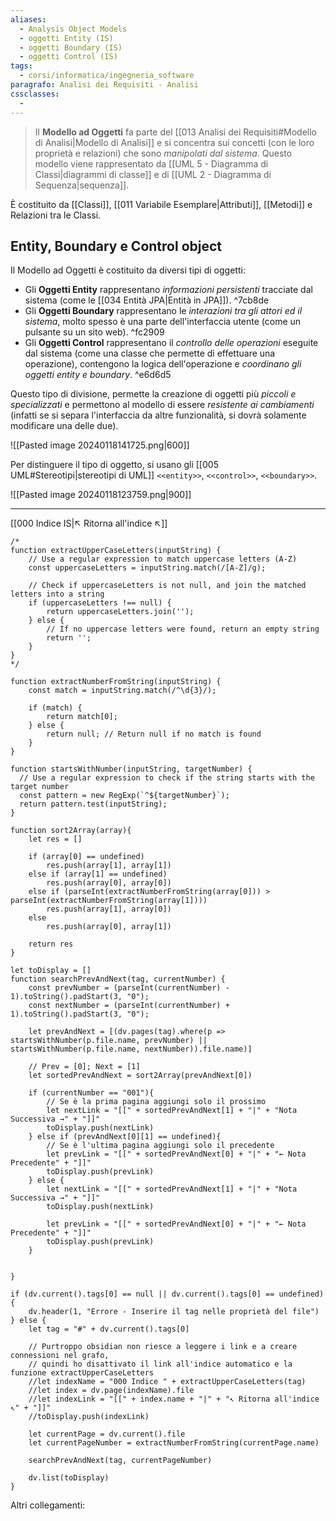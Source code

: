 ```yaml
---
aliases:
  - Analysis Object Models
  - oggetti Entity (IS)
  - oggetti Boundary (IS)
  - oggetti Control (IS)
tags:
  - corsi/informatica/ingegneria_software
paragrafo: Analisi dei Requisiti - Analisi
cssclasses:
  - 
---
```

>Il **Modello ad Oggetti** fa parte del [[013 Analisi dei Requisiti#Modello di Analisi|Modello di Analisi]] e si concentra sui concetti (con le loro proprietà e relazioni) che sono *manipolati dal sistema*.
>Questo modello viene rappresentato da [[UML 5 - Diagramma di Classi|diagrammi di classe]] e di [[UML 2 - Diagramma di Sequenza|sequenza]].

È costituito da [[Classi]], [[011 Variabile Esemplare|Attributi]], [[Metodi]] e Relazioni tra le Classi.
## Entity, Boundary e Control object
Il Modello ad Oggetti è costituito da diversi tipi di oggetti:
- Gli **Oggetti Entity** rappresentano *informazioni persistenti* tracciate dal sistema (come le [[034 Entità JPA|Entità in JPA]]).
 ^7cb8de
- Gli **Oggetti Boundary** rappresentano le *interazioni tra gli attori ed il sistema*, molto spesso è una parte dell'interfaccia utente (come un pulsante su un sito web).
 ^fc2909
- Gli **Oggetti Control** rappresentano il *controllo delle operazioni* eseguite dal sistema (come una classe che permette di effettuare una operazione), contengono la logica dell'operazione e *coordinano gli oggetti entity e boundary*. ^e6d6d5

Questo tipo di divisione, permette la creazione di oggetti più *piccoli e specializzati* e permettono al modello di essere *resistente ai cambiamenti* (infatti se si separa l'interfaccia da altre funzionalità, si dovrà solamente modificare una delle due).

![[Pasted image 20240118141725.png|600]]


Per distinguere il tipo di oggetto, si usano gli [[005 UML#Stereotipi|stereotipi di UML]] `<<entity>>`, `<<control>>`, `<<boundary>>`.

![[Pasted image 20240118123759.png|900]]


___
[[000 Indice IS|↖ Ritorna all'indice ↖]]

```dataviewjs
/*
function extractUpperCaseLetters(inputString) {
	// Use a regular expression to match uppercase letters (A-Z)
	const uppercaseLetters = inputString.match(/[A-Z]/g);
	
	// Check if uppercaseLetters is not null, and join the matched letters into a string
	if (uppercaseLetters !== null) {
		return uppercaseLetters.join('');
	} else {
	    // If no uppercase letters were found, return an empty string
	    return '';
	}
}
*/

function extractNumberFromString(inputString) {
	const match = inputString.match(/^\d{3}/);
	
	if (match) {
		return match[0];
	} else {
		return null; // Return null if no match is found
	}
}

function startsWithNumber(inputString, targetNumber) {
  // Use a regular expression to check if the string starts with the target number
  const pattern = new RegExp(`^${targetNumber}`);
  return pattern.test(inputString);
}

function sort2Array(array){
	let res = []
	
	if (array[0] == undefined)
		res.push(array[1], array[1])
	else if (array[1] == undefined)
		res.push(array[0], array[0])
	else if (parseInt(extractNumberFromString(array[0])) > parseInt(extractNumberFromString(array[1])))
		res.push(array[1], array[0])
	else
		res.push(array[0], array[1])
	
	return res
}

let toDisplay = []
function searchPrevAndNext(tag, currentNumber) {
	const prevNumber = (parseInt(currentNumber) - 1).toString().padStart(3, "0");
	const nextNumber = (parseInt(currentNumber) + 1).toString().padStart(3, "0");
	
	let prevAndNext = [(dv.pages(tag).where(p => startsWithNumber(p.file.name, prevNumber) || startsWithNumber(p.file.name, nextNumber)).file.name)]
	
	// Prev = [0]; Next = [1]
	let sortedPrevAndNext = sort2Array(prevAndNext[0])
	
	if (currentNumber == "001"){ 
		// Se è la prima pagina aggiungi solo il prossimo
		let nextLink = "[[" + sortedPrevAndNext[1] + "|" + "Nota Successiva →" + "]]"
		toDisplay.push(nextLink)
	} else if (prevAndNext[0][1] == undefined){
		// Se è l'ultima pagina aggiungi solo il precedente
		let prevLink = "[[" + sortedPrevAndNext[0] + "|" + "← Nota Precedente" + "]]"
		toDisplay.push(prevLink)
	} else {
		let nextLink = "[[" + sortedPrevAndNext[1] + "|" + "Nota Successiva →" + "]]"
		toDisplay.push(nextLink)
		
		let prevLink = "[[" + sortedPrevAndNext[0] + "|" + "← Nota Precedente" + "]]"
		toDisplay.push(prevLink)
	}
	
	
}

if (dv.current().tags[0] == null || dv.current().tags[0] == undefined){
	dv.header(1, "Errore - Inserire il tag nelle proprietà del file")
} else {
	let tag = "#" + dv.current().tags[0]

	// Purtroppo obsidian non riesce a leggere i link e a creare connessioni nel grafo,
	// quindi ho disattivato il link all'indice automatico e la funzione extractUpperCaseLetters
	//let indexName = "000 Indice " + extractUpperCaseLetters(tag)
	//let index = dv.page(indexName).file
	//let indexLink = "[[" + index.name + "|" + "↖ Ritorna all'indice ↖" + "]]"
	//toDisplay.push(indexLink)
	
	let currentPage = dv.current().file
	let currentPageNumber = extractNumberFromString(currentPage.name)
	
	searchPrevAndNext(tag, currentPageNumber)
	
	dv.list(toDisplay)
}
```

Altri collegamenti: 